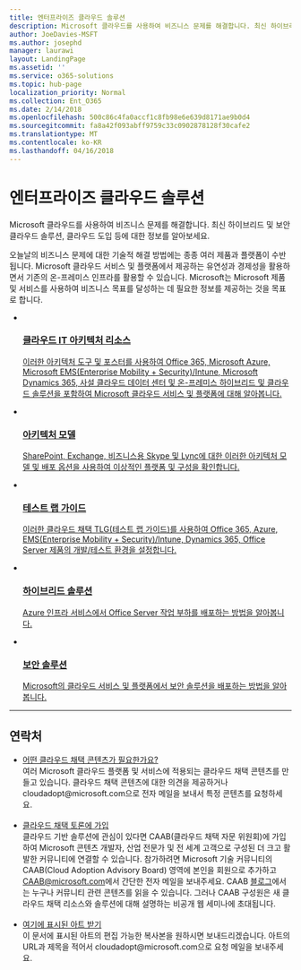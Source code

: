```yaml
---
title: 엔터프라이즈 클라우드 솔루션
description: Microsoft 클라우드를 사용하여 비즈니스 문제를 해결합니다. 최신 하이브리드 및 보안 클라우드 솔루션, 클라우드 도입 등에 대한 정보를 알아보세요.
author: JoeDavies-MSFT
ms.author: josephd
manager: laurawi
layout: LandingPage
ms.assetid: ''
ms.service: o365-solutions
ms.topic: hub-page
localization_priority: Normal
ms.collection: Ent_O365
ms.date: 2/14/2018
ms.openlocfilehash: 500c86c4fa0accf1c8fb98e6e639d8171ae9b0d4
ms.sourcegitcommit: fa8a42f093abff9759c33c0902878128f30cafe2
ms.translationtype: MT
ms.contentlocale: ko-KR
ms.lasthandoff: 04/16/2018
---
```

<h1>엔터프라이즈 클라우드 솔루션</h1>
<p>Microsoft 클라우드를 사용하여 비즈니스 문제를 해결합니다. 최신 하이브리드 및 보안 클라우드 솔루션, 클라우드 도입 등에 대한 정보를 알아보세요.</p>
<p>오늘날의 비즈니스 문제에 대한 기술적 해결 방법에는 종종 여러 제품과 플랫폼이 수반됩니다. Microsoft 클라우드 서비스 및 플랫폼에서 제공하는 유연성과 경제성을 활용하면서 기존의 온-프레미스 인프라를 활용할 수 있습니다. Microsoft는 Microsoft 제품 및 서비스를 사용하여 비즈니스 목표를 달성하는 데 필요한 정보를 제공하는 것을 목표로 합니다.</p>
<ul class="cardsF panelContent">
    <li>
        <a href="/office365/enterprise/microsoft-cloud-it-architecture-resources">
        <div class="cardSize">
            <div class="cardPadding">
                <div class="card">
                    <div class="cardImageOuter">
                        <div class="cardImage">
                            <img src="https://docs.microsoft.com/en-us/media/common/i_cloud_it_architecture.svg" alt="" />
                        </div>
                    </div>
                    <div class="cardText">
                        <h3>클라우드 IT 아키텍처 리소스</h3>
                <p>이러한 아키텍처 도구 및 포스터를 사용하여 Office 365, Microsoft Azure, Microsoft EMS(Enterprise Mobility + Security)/Intune, Microsoft Dynamics 365, 사설 클라우드 데이터 센터 및 온-프레미스 하이브리드 및 클라우드 솔루션을 포함하여 Microsoft 클라우드 서비스 및 플랫폼에 대해 알아봅니다.</p>
                    </div>
                </div>
            </div>
        </div>
        </a>
    </li> 
    <li>
        <a href="/office365/enterprise/architectural-models-for-sharepoint-exchange-skype-for-business-and-lync">
        <div class="cardSize">
            <div class="cardPadding">
                <div class="card">
                    <div class="cardImageOuter">
                        <div class="cardImage">
                            <img src="https://docs.microsoft.com/media/common/i_architecture.svg" alt="" />
                        </div>
                    </div>
                    <div class="cardText">
                        <h3>아키텍처 모델</h3>
                <p>SharePoint, Exchange, 비즈니스용 Skype 및 Lync에 대한 이러한 아키텍처 모델 및 배포 옵션을 사용하여 이상적인 플랫폼 및 구성을 확인합니다.</p>
                    </div>
                </div>
            </div>
        </div>
        </a>
    </li>
    <li>
        <a href="/office365/enterprise/cloud-adoption-test-lab-guides-tlgs">
        <div class="cardSize">
            <div class="cardPadding">
                <div class="card">
                    <div class="cardImageOuter">
                        <div class="cardImage">
                            <img src="https://docs.microsoft.com/media/common/i_test.svg" alt="" />
                        </div>
                    </div>
                    <div class="cardText">
                        <h3>테스트 랩 가이드</h3>
                <p>이러한 클라우드 채택 TLG(테스트 랩 가이드)를 사용하여 Office 365, Azure, EMS(Enterprise Mobility + Security)/Intune, Dynamics 365, Office Server 제품의 개발/테스트 환경을 설정합니다.</p>
                    </div>
                </div>
            </div>
        </div>
        </a>
    </li>
    <li>
        <a href="/office365/enterprise/hybrid-solutions">
        <div class="cardSize">
            <div class="cardPadding">
                <div class="card">
                    <div class="cardImageOuter">
                        <div class="cardImage">
                            <img src="https://docs.microsoft.com/en-us/media/common/i_hybrid.svg" alt="" />
                        </div>
                    </div>
                    <div class="cardText">
                        <h3>하이브리드 솔루션</h3>
                <p>Azure 인프라 서비스에서 Office Server 작업 부하를 배포하는 방법을 알아봅니다.</p>
                    </div>
                </div>
            </div>
        </div>
        </a>
    </li>
    <li>
        <a href="/office365/enterprise/security-solutions">
        <div class="cardSize">
            <div class="cardPadding">
                <div class="card">
                    <div class="cardImageOuter">
                        <div class="cardImage">
                            <img src="https://docs.microsoft.com/media/common/i_cloud-security.svg" alt="" />
                        </div>
                    </div>
                    <div class="cardText">
                        <h3>보안 솔루션</h3>
                <p>Microsoft의 클라우드 서비스 및 플랫폼에서 보안 솔루션을 배포하는 방법을 알아봅니다.</p>
                    </div>
                </div>
            </div>
        </div>
        </a>
    </li>
</ul>

---

<h2>연락처</h2>
<ul>
    <li><a href="mailto:cloudadopt@microsoft.com?Subject=[Cloud%20Adoption%20Content%20Feedback]:%20">어떤 클라우드 채택 콘텐츠가 필요한가요?</a><br>여러 Microsoft 클라우드 플랫폼 및 서비스에 적용되는 클라우드 채택 콘텐츠를 만들고 있습니다. 클라우드 채택 콘텐츠에 대한 의견을 제공하거나 cloudadopt@microsoft.com으로 전자 메일을 보내서 특정 콘텐츠를 요청하세요.</li><br>
    <li><a href="https://aka.ms/caab">클라우드 채택 토론에 가입</a><br>클라우드 기반 솔루션에 관심이 있다면 CAAB(클라우드 채택 자문 위원회)에 가입하여 Microsoft 콘텐츠 개발자, 산업 전문가 및 전 세계 고객으로 구성된 더 크고 활발한 커뮤니티에 연결할 수 있습니다. 참가하려면 Microsoft 기술 커뮤니티의 CAAB(Cloud Adoption Advisory Board) 영역에 본인을 회원으로 추가하고 <a href="mailto:caab@microsoft.com?Subject=I%20just%20joined%20the%20Cloud%20Adoption%20Advisory%20Board!">CAAB@microsoft.com</a>에서 간단한 전자 메일을 보내주세요. CAAB <a href="https://blogs.technet.com/b/solutions_advisory_board/">블로그</a>에서는 누구나 커뮤니티 관련 콘텐츠를 읽을 수 있습니다. 그러나 CAAB 구성원은 새 클라우드 채택 리소스와 솔루션에 대해 설명하는 비공개 웹 세미나에 초대됩니다.</li><br>
    <li><a href="mailto:cloudadopt@microsoft.com?subject=[Art%20Request]:%20">여기에 표시된 아트 받기</a><br>이 문서에 표시된 아트의 편집 가능한 복사본을 원하시면 보내드리겠습니다. 아트의 URL과 제목을 적어서 cloudadopt@microsoft.com으로 요청 메일을 보내주세요.</li>
</ul>